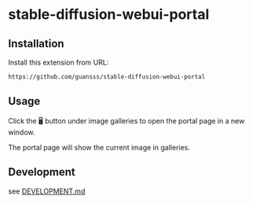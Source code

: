 # stable-diffusion-webui-portal

## Installation

Install this extension from URL:

```bash
https://github.com/guansss/stable-diffusion-webui-portal
```

## Usage

Click the 🖥️ button under image galleries to open the portal page in a new window.

The portal page will show the current image in galleries.

## Development

see [DEVELOPMENT.md](DEVELOPMENT.md)
